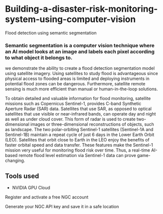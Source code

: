 # Building-a-disaster-risk-monitoring-system-using-computer-vision
Flood detection using semantic segmentation 



### Semantic segmentation is a computer vision technique where an AI model looks at an image and labels each pixel according to what object it belongs to.

we demonstrate the ability to create a flood detection segmentation model using satellite imagery. Using satellites to study flood is advantageous since physical access to flooded areas is limited and deploying instruments in potential flood zones can be dangerous. Furthermore, satellite remote sensing is much more efficient than manual or human-in-the-loop solutions.

To obtain detailed and valuable information for flood monitoring, satellite missions such as Copernicus Sentinel-1, provides C-band Synthetic Aperture Radar (SAR) data. Satellites that use SAR, as opposed to optical satellites that use visible or near-infrared bands, can operate day and night as well as under cloud cover. This form of radar is used to create two-dimensional images or three-dimensional reconstructions of objects, such as landscape. The two polar-orbiting Sentinel-1 satellites (Sentinel-1A and Sentinel-1B) maintain a repeat cycle of just 6 days in the Lower Earth Orbit (LEO). Satellites that orbit close to Earth in the LEO enjoy the benefits of faster orbital speed and data transfer. These features make the Sentinel-1 mission very useful for monitoring flood risk over time. Thus, a real-time AI-based remote flood level estimation via Sentinel-1 data can prove game-changing.


## Tools used 

* NVIDIA GPU Cloud

Register and activate a free NGC account

Generate your NGC API key and save it in a safe location
